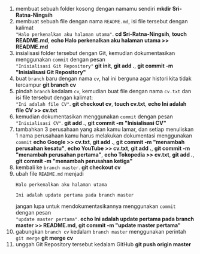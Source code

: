 1. membuat sebuah folder kosong dengan namamu sendiri <b>mkdir Sri-Ratna-Ningsih</b>
2. membuat sebuah file dengan nama `README.md`, isi file tersebut dengan kalimat<br>`"Halo perkenalkan aku halaman utama"`. <b>cd Sri-Ratna-Ningsih</b>, <b>touch README.md</b>, <b>echo Halo perkenalkan aku halaman utama >> README.md</b>
3. insialisasi folder tersebut dengan Git, kemudian dokumentasikan menggunakan `commit` dengan pesan<br>`"Inisialisasi Git Repository"` <b>git init</b>, <b>git add .</b>, <b>git commit -m "Inisialisasi Git Repository"</b>
4. buat `branch` baru dengan nama `cv`, hal ini berguna agar histori kita tidak tercampur <b>git branch cv</b>
5. pindah `branch` kedalam `cv`, kemudian buat file dengan nama `cv.txt` dan isi file tersebut dengan kalimat:<br>`"Ini adalah file CV"`. <b>git checkout cv</b>, <b>touch cv.txt</b>, <b>echo Ini adalah file CV >> cv.txt</b>
6. kemudian dokumentasikan menggunakan `commit` dengan pesan<br>`"Inisialisasi CV"`. <b>git add .</b>, <b>git commit -m "Inisialisasi CV"</b>
7. tambahkan 3 perusahaan yang akan kamu lamar, dan setiap menuliskan 1 nama perusahaan kamu harus melakukan dokumentasi menggunakan `commit` <b>echo Google >> cv.txt</b>, <b>git add .</b>, <b>git commit -m "menambah perusahan kesatu"</b>, <b>echo YouTube >> cv.txt</b>, <b>git add .</b>, <b>git commit -m "menambah perusahan pertama"</b>, <b>echo Tokopedia >> cv.txt</b>, <b>git add .</b>, <b>git commit -m "menambah perusahan ketiga"</b>
8. kembali ke `branch master`. <b>git checkout cv</b>
9. ubah file `README.md` menjadi
    ```
    Halo perkenalkan aku halaman utama

    Ini adalah update pertama pada branch master
    ```
    jangan lupa untuk mendokumentasikannya menggunakan `commit` dengan pesan<br>`"update master pertama"`. <b>echo Ini adalah update pertama pada branch master >> README.md</b>, <b>git commit -m "update master pertama"</b>
10. gabungkan `branch cv` kedalam `branch master` menggunakan perintah `git merge` <b>git merge cv</b>
11. unggah Git Repository tersebut kedalam GitHub <b>git push origin master</b>
